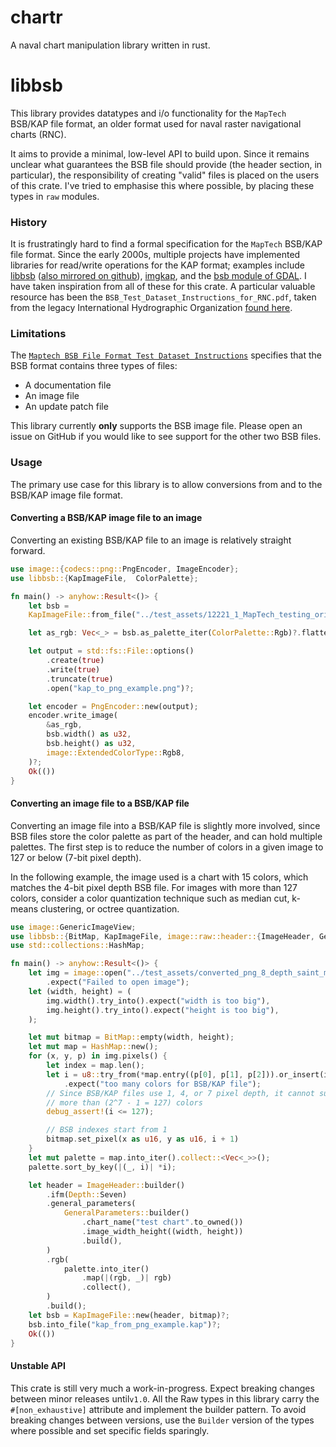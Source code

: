 # chartr
A naval chart manipulation library written in rust.

<!-- cargo-rdme start -->

# libbsb


This library provides datatypes and i/o functionality for the `MapTech` BSB/KAP file format, an
older format used for naval raster navigational charts (RNC).

It aims to provide a minimal, low-level API to build upon. Since it remains unclear what guarantees the BSB file
should provide (the header section, in particular), the responsibility of creating "valid" files is placed on the users of this crate.
I've tried to emphasise this where possible, by placing these types in `raw` modules.

### History

It is frustratingly hard to find a formal specification for the `MapTech` BSB/KAP file format. Since the early
2000s, multiple projects have implemented libraries for read/write operations for the KAP format; examples
include [libbsb](https://libbsb.sourceforge.net/) ([also mirrored on github](https://github.com/nohal/libbsb)), [imgkap](https://github.com/nohal/imgkap),
and the [bsb module of GDAL](https://github.com/OSGeo/gdal/tree/master/frmts/bsb). I have taken
inspiration from all of these for this crate. A particular valuable resource has been the `BSB_Test_Dataset_Instructions_for_RNC.pdf`, taken from the legacy
International Hydrographic Organization [found here](https://legacy.iho.int/mtg_docs/com_wg/HSSC/HSSC3/S-64_Edition_2.0.0/RNC_Test_Data_Sets/BSB_TDS/BSB_Test_Dataset_Instructions_for_RNC.pdf).


### Limitations

The [`Maptech BSB File Format Test Dataset Instructions`](https://legacy.iho.int/mtg_docs/com_wg/HSSC/HSSC3/S-64_Edition_2.0.0/RNC_Test_Data_Sets/BSB_TDS/BSB_Test_Dataset_Instructions_for_RNC.pdf) specifies that the BSB format contains three types of files:
- A documentation file
- An image file
- An update patch file

This library currently **only** supports the BSB image file. Please open an issue on GitHub if
you would like to see support for the other two BSB files.

### Usage

The primary use case for this library is to allow conversions from and to the BSB/KAP image file format.

#### Converting a BSB/KAP image file to an image

Converting an existing BSB/KAP file to an image is relatively straight forward.

```rust
use image::{codecs::png::PngEncoder, ImageEncoder};
use libbsb::{KapImageFile,  ColorPalette};

fn main() -> anyhow::Result<()> {
    let bsb =
    KapImageFile::from_file("../test_assets/12221_1_MapTech_testing_origin.kap")?;

    let as_rgb: Vec<_> = bsb.as_palette_iter(ColorPalette::Rgb)?.flatten().collect();

    let output = std::fs::File::options()
        .create(true)
        .write(true)
        .truncate(true)
        .open("kap_to_png_example.png")?;

    let encoder = PngEncoder::new(output);
    encoder.write_image(
        &as_rgb,
        bsb.width() as u32,
        bsb.height() as u32,
        image::ExtendedColorType::Rgb8,
    )?;
    Ok(())
}
```

#### Converting an image file to a BSB/KAP file

Converting an image file into a BSB/KAP file is slightly more involved, since BSB files store
the color palette as part of the header, and can hold multiple palettes. The first step is to
reduce the number of colors in a given image to 127 or below (7-bit pixel depth).

In the following example, the image used is a chart with 15 colors, which matches the 4-bit
pixel depth BSB file. For images with more than 127 colors,
consider a color quantization technique such as median cut, k-means clustering, or octree quantization.

```rust
use image::GenericImageView;
use libbsb::{BitMap, KapImageFile, image::raw::header::{ImageHeader, GeneralParameters}, Depth};
use std::collections::HashMap;

fn main() -> anyhow::Result<()> {
    let img = image::open("../test_assets/converted_png_8_depth_saint_malo.png")
        .expect("Failed to open image");
    let (width, height) = (
        img.width().try_into().expect("width is too big"),
        img.height().try_into().expect("height is too big"),
    );

    let mut bitmap = BitMap::empty(width, height);
    let mut map = HashMap::new();
    for (x, y, p) in img.pixels() {
        let index = map.len();
        let i = u8::try_from(*map.entry((p[0], p[1], p[2])).or_insert(index))
            .expect("too many colors for BSB/KAP file");
        // Since BSB/KAP files use 1, 4, or 7 pixel depth, it cannot support
        // more than (2^7 - 1 = 127) colors
        debug_assert!(i <= 127);

        // BSB indexes start from 1
        bitmap.set_pixel(x as u16, y as u16, i + 1)
    }
    let mut palette = map.into_iter().collect::<Vec<_>>();
    palette.sort_by_key(|(_, i)| *i);

    let header = ImageHeader::builder()
        .ifm(Depth::Seven)
        .general_parameters(
            GeneralParameters::builder()
                .chart_name("test chart".to_owned())
                .image_width_height((width, height))
                .build(),
        )
        .rgb(
            palette.into_iter()
                .map(|(rgb, _)| rgb)
                .collect(),
        )
        .build();
    let bsb = KapImageFile::new(header, bitmap)?;
    bsb.into_file("kap_from_png_example.kap")?;
    Ok(())
}
```

#### Unstable API

This crate is still very much a work-in-progress. Expect breaking changes between minor
releases until`v1.0`. All the Raw types in this library carry the `#[non_exhaustive]`
attribute and implement the builder pattern. To avoid breaking changes between versions, use
the `Builder` version of the types where possible and set specific fields sparingly.


<!-- cargo-rdme end -->
